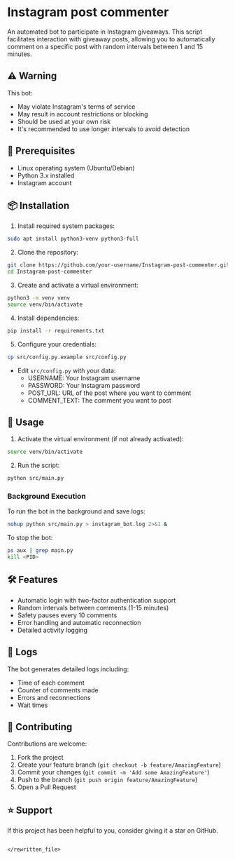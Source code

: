 # Instagram post commenter

An automated bot to participate in Instagram giveaways. This script facilitates interaction with giveaway posts, allowing you to automatically comment on a specific post with random intervals between 1 and 15 minutes.

## ⚠️ Warning

This bot:
- May violate Instagram's terms of service
- May result in account restrictions or blocking
- Should be used at your own risk
- It's recommended to use longer intervals to avoid detection

## 🔧 Prerequisites

- Linux operating system (Ubuntu/Debian)
- Python 3.x installed
- Instagram account

## 📦 Installation

1. Install required system packages:
```bash
sudo apt install python3-venv python3-full
```

2. Clone the repository:
```bash
git clone https://github.com/your-username/Instagram-post-commenter.git
cd Instagram-post-commenter
```

3. Create and activate a virtual environment:
```bash
python3 -m venv venv
source venv/bin/activate
```

4. Install dependencies:
```bash
pip install -r requirements.txt
```

5. Configure your credentials:
```bash
cp src/config.py.example src/config.py
```
   - Edit `src/config.py` with your data:
     - USERNAME: Your Instagram username
     - PASSWORD: Your Instagram password
     - POST_URL: URL of the post where you want to comment
     - COMMENT_TEXT: The comment you want to post

## 🚀 Usage

1. Activate the virtual environment (if not already activated):
```bash
source venv/bin/activate
```

2. Run the script:
```bash
python src/main.py
```

### Background Execution

To run the bot in the background and save logs:
```bash
nohup python src/main.py > instagram_bot.log 2>&1 &
```

To stop the bot:
```bash
ps aux | grep main.py
kill <PID>
```

## 🛠️ Features

- Automatic login with two-factor authentication support
- Random intervals between comments (1-15 minutes)
- Safety pauses every 10 comments
- Error handling and automatic reconnection
- Detailed activity logging

## 📝 Logs

The bot generates detailed logs including:
- Time of each comment
- Counter of comments made
- Errors and reconnections
- Wait times

## 🤝 Contributing

Contributions are welcome:

1. Fork the project
2. Create your feature branch (`git checkout -b feature/AmazingFeature`)
3. Commit your changes (`git commit -m 'Add some AmazingFeature'`)
4. Push to the branch (`git push origin feature/AmazingFeature`)
5. Open a Pull Request

## ⭐ Support

If this project has been helpful to you, consider giving it a star on GitHub.
```

</rewritten_file>
```
